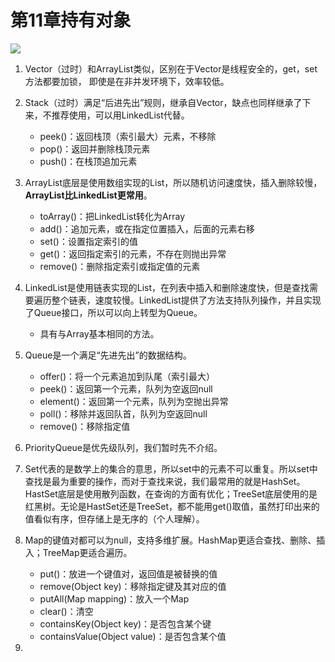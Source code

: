 # 第11章持有对象

![](https://oss-pic.wangshaogang.com/1586691188546-fd857469-23c3-47cd-add2-1166aff5302c.jpg)
1.  Vector（过时）和ArrayList类似，区别在于Vector是线程安全的，get，set方法都要加锁， 即使是在非并发环境下，效率较低。
2.  Stack（过时）满足“后进先出”规则，继承自Vector，缺点也同样继承了下来，不推荐使用，可以用LinkedList代替。
    *   peek()：返回栈顶（索引最大）元素，不移除
    *   pop()：返回并删除栈顶元素
    *   push()：在栈顶追加元素
3.  ArrayList底层是使用数组实现的List，所以随机访问速度快，插入删除较慢，**ArrayList比LinkedList更常用**。
    *   toArray()：把LinkedList转化为Array
    *   add()：追加元素，或在指定位置插入，后面的元素右移
    *   set()：设置指定索引的值
    *   get()：返回指定索引的元素，不存在则抛出异常
    *   remove()：删除指定索引或指定值的元素
4.  LinkedList是使用链表实现的List，在列表中插入和删除速度快，但是查找需要遍历整个链表，速度较慢。LinkedList提供了方法支持队列操作，并且实现了Queue接口，所以可以向上转型为Queue。
    *   具有与Array基本相同的方法。
5.  Queue是一个满足“先进先出”的数据结构。
    *   offer()：将一个元素追加到队尾（索引最大）
    *   peek()：返回第一个元素，队列为空返回null
    *   element()：返回第一个元素，队列为空抛出异常
    *   poll()：移除并返回队首，队列为空返回null
    *   remove()：移除指定值
6.  PriorityQueue是优先级队列，我们暂时先不介绍。
7.  Set代表的是数学上的集合的意思，所以set中的元素不可以重复。所以set中查找是最为重要的操作，而对于查找来说，我们最常用的就是HashSet。HastSet底层是使用散列函数，在查询的方面有优化；TreeSet底层使用的是红黑树。无论是HastSet还是TreeSet，都不能用get()取值，虽然打印出来的值看似有序，但存储上是无序的（个人理解）。
8.  Map的键值对都可以为null，支持多维扩展。HashMap更适合查找、删除、插入；TreeMap更适合遍历。
    *   put()：放进一个键值对，返回值是被替换的值
    *   remove(Object key)：移除指定键及其对应的值
    *   putAll(Map mapping)：放入一个Map
    *   clear()：清空
    *   containsKey(Object key)：是否包含某个键
    *   containsValue(Object value)：是否包含某个值
    

  

9.